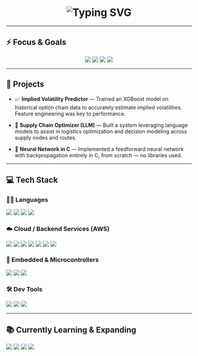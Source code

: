 <!-- Typing SVG -->
<div align="center">
  <h1>
    <img src="https://readme-typing-svg.demolab.com?font=Fira+Code&size=30&duration=3000&pause=1000&color=00F7FF&center=true&vCenter=true&width=600&lines=Hi%2C+I'm+Ashutosh!;Competitive+Programmer;ML+%26+DL;Lost+in+Algorithms+%F0%9F%A7%91%E2%80%8D%F0%9F%92%BB" alt="Typing SVG" />
  </h1>
</div>

---

## ⚡ Focus & Goals

<p align="center">
  <img src="https://img.shields.io/badge/Focus-Competitive%20Programming-red?style=for-the-badge" />
  <img src="https://img.shields.io/badge/Focus-Deep%20Learning-pink?style=for-the-badge" />
  <img src="https://img.shields.io/badge/Status-Actively%20Coding-brightgreen?style=for-the-badge" />
  <img src="https://img.shields.io/badge/GOAL-Master-blue?style=for-the-badge" />
</p>

---

## 🧠 Projects

- 📈 **Implied Volatility Predictor** — Trained an XGBoost model on historical option chain data to accurately estimate implied volatilities. Feature engineering was key to performance.
  
- 🔗 **Supply Chain Optimizer (LLM)** — Built a system leveraging language models to assist in logistics optimization and decision modeling across supply nodes and routes.

- 🧠 **Neural Network in C** — Implemented a feedforward neural network with backpropagation entirely in C, from scratch — no libraries used.
---

## 💻 Tech Stack 

### 👨‍💻 Languages

<p>
  <img src="https://img.shields.io/badge/C%2B%2B-00599C?style=for-the-badge&logo=c%2B%2B&logoColor=white"/>
  <img src="https://img.shields.io/badge/C-00599C?style=for-the-badge&logo=c&logoColor=white"/>
  <img src="https://img.shields.io/badge/Python-FFD43B?style=for-the-badge&logo=python&logoColor=blue"/>
  <img src="https://img.shields.io/badge/Java-007396?style=for-the-badge&logo=java&logoColor=white"/>
</p>

### ☁️ Cloud / Backend Services (AWS)

<p>
  <img src="https://img.shields.io/badge/DynamoDB-4053D6?style=for-the-badge&logo=amazon-dynamodb&logoColor=white"/>
  <img src="https://img.shields.io/badge/VPC-232F3E?style=for-the-badge&logo=amazon-aws&logoColor=white"/>
  <img src="https://img.shields.io/badge/RDS-527FFF?style=for-the-badge&logo=amazonrds&logoColor=white"/>
  <img src="https://img.shields.io/badge/Bedrock-FF9900?style=for-the-badge&logo=amazon-aws&logoColor=white"/>
  <img src="https://img.shields.io/badge/EC2-FF9900?style=for-the-badge&logo=amazon-ec2&logoColor=white"/>
  <img src="https://img.shields.io/badge/S3-569A31?style=for-the-badge&logo=amazon-s3&logoColor=white"/>
  <img src="https://img.shields.io/badge/Lambda-F90?style=for-the-badge&logo=aws-lambda&logoColor=white"/>
</p>

### 🔩 Embedded & Microcontrollers

<p>
  <img src="https://img.shields.io/badge/ESP8266-323330?style=for-the-badge&logo=esphome&logoColor=white"/>
  <img src="https://img.shields.io/badge/Arduino_Uno-00979D?style=for-the-badge&logo=arduino&logoColor=white"/>
  <img src="https://img.shields.io/badge/ARM_MCU-0F3E5A?style=for-the-badge&logo=arm&logoColor=white"/>
</p>

### 🛠 Dev Tools

<p>
  <img src="https://img.shields.io/badge/Git-F05032?style=for-the-badge&logo=git&logoColor=white"/>
  <img src="https://img.shields.io/badge/GitHub-181717?style=for-the-badge&logo=github&logoColor=white"/>
  <img src="https://img.shields.io/badge/VS_Code-007ACC?style=for-the-badge&logo=visual-studio-code&logoColor=white"/>
</p>

---

## 📚 Currently Learning & Expanding

<p>
  <img src="https://img.shields.io/badge/AWS-FF9900?style=for-the-badge&logo=amazon-aws&logoColor=white"/>
  <img src="https://img.shields.io/badge/TypeScript-007ACC?style=for-the-badge&logo=typescript&logoColor=white"/>
  <img src="https://img.shields.io/badge/TensorFlow-FF6F00?style=for-the-badge&logo=tensorflow&logoColor=white"/>
  <img src="https://img.shields.io/badge/PyTorch-EE4C2C?style=for-the-badge&logo=pytorch&logoColor=white"/>
</p>
